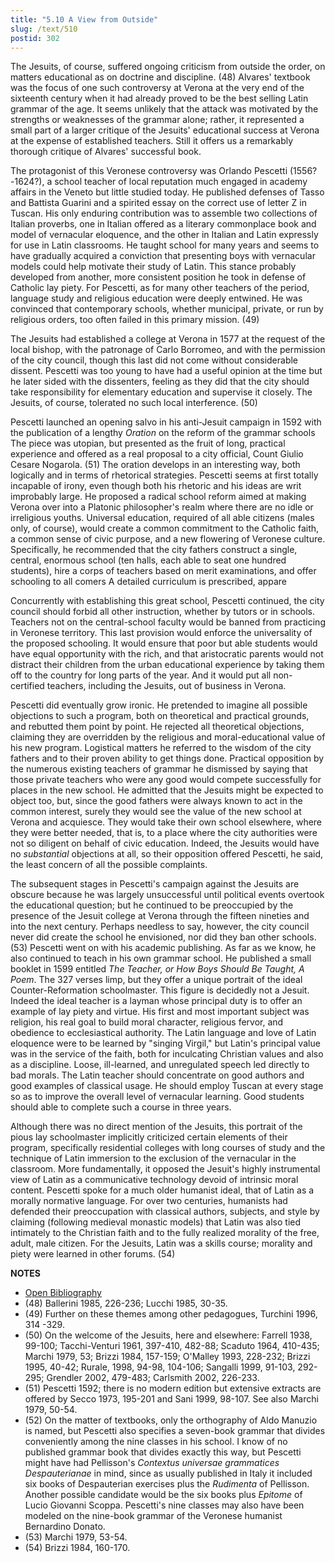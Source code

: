 ```yaml
---
title: "5.10 A View from Outside"
slug: /text/510
postid: 302
---
```

The Jesuits, of course, suffered ongoing criticism from outside the order, on matters educational as on doctrine and discipline. (48) Alvares' textbook was the focus of one such controversy at Verona at the very end of the sixteenth century when it had already proved to be the best selling Latin grammar of the age. It seems unlikely that the attack was motivated by the strengths or weaknesses of the grammar alone; rather, it represented a small part of a larger critique of the Jesuits' educational success at Verona at the expense of established teachers. Still it offers us a remarkably thorough critique of Alvares' successful book.

The protagonist of this Veronese controversy was Orlando Pescetti (1556?-1624?), a school teacher of local reputation much engaged in academy affairs in the Veneto but little studied today. He published defenses of Tasso and Battista Guarini and a spirited essay on the correct use of letter Z in Tuscan. His only enduring contribution was to assemble two collections of Italian proverbs, one in Italian offered as a literary commonplace book and model of vernacular eloquence, and the other in Italian and Latin expressly for use in Latin classrooms. He taught school for many years and seems to have gradually acquired a conviction that presenting boys with vernacular models could help motivate their study of Latin. This stance probably developed from another, more consistent position he took in defense of Catholic lay piety. For Pescetti, as for many other teachers of the period, language study and religious education were deeply entwined. He was convinced that contemporary schools, whether municipal, private, or run by religious orders, too often failed in this primary mission. (49)

The Jesuits had established a college at Verona in 1577 at the request of the local bishop, with the patronage of Carlo Borromeo, and with the permission of the city council, though this last did not come without considerable dissent. Pescetti was too young to have had a useful opinion at the time but he later sided with the dissenters, feeling as they did that the city should take responsibility for elementary education and supervise it closely. The Jesuits, of course, tolerated no such local interference. (50)

Pescetti launched an opening salvo in his anti-Jesuit campaign in 1592 with the publication of a lengthy *Oration* on the reform of the grammar schools The piece was utopian, but presented as the fruit of long, practical experience and offered as a real proposal to a city official, Count Giulio Cesare Nogarola. (51) The oration develops in an interesting way, both logically and in terms of rhetorical strategies. Pescetti seems at first totally incapable of irony, even though both his rhetoric and his ideas are writ improbably large. He proposed a radical school reform aimed at making Verona over into a Platonic philosopher's realm where there are no idle or irreligious youths. Universal education, required of all able citizens (males only, of course), would create a common commitment to the Catholic faith, a common sense of civic purpose, and a new flowering of Veronese culture. Specifically, he recommended that the city fathers construct a single, central, enormous school (ten halls, each able to seat one hundred students), hire a corps of teachers based on merit examinations, and offer schooling to all comers A detailed curriculum is prescribed, appare

Concurrently with establishing this great school, Pescetti continued, the city council should forbid all other instruction, whether by tutors or in schools. Teachers not on the central-school faculty would be banned from practicing in Veronese territory. This last provision would enforce the universality of the proposed schooling. It would ensure that poor but able students would have equal opportunity with the rich, and that aristocratic parents would not distract their children from the urban educational experience by taking them off to the country for long parts of the year. And it would put all non-certified teachers, including the Jesuits, out of business in Verona.

Pescetti did eventually grow ironic. He pretended to imagine all possible objections to such a program, both on theoretical and practical grounds, and rebutted them point by point. He rejected all theoretical objections, claiming they are overridden by the religious and moral-educational value of his new program. Logistical matters he referred to the wisdom of the city fathers and to their proven ability to get things done. Practical opposition by the numerous existing teachers of grammar he dismissed by saying that those private teachers who were any good would compete successfully for places in the new school. He admitted that the Jesuits might be expected to object too, but, since the good fathers were always known to act in the common interest, surely they would see the value of the new school at Verona and acquiesce. They would take their own school elsewhere, where they were better needed, that is, to a place where the city authorities were not so diligent on behalf of civic education. Indeed, the Jesuits would have no *substantial* objections at all, so their opposition offered Pescetti, he said, the least concern of all the possible complaints.

The subsequent stages in Pescetti's campaign against the Jesuits are obscure because he was largely unsuccessful until political events overtook the educational question; but he continued to be preoccupied by the presence of the Jesuit college at Verona through the fifteen nineties and into the next century. Perhaps needless to say, however, the city council never did create the school he envisioned, nor did they ban other schools. (53) Pescetti went on with his academic publishing. As far as we know, he also continued to teach in his own grammar school. He published a small booklet in 1599 entitled *The Teacher, or How Boys Should Be Taught, A Poem*. The 327 verses limp, but they offer a unique portrait of the ideal Counter-Reformation schoolmaster. This figure is decidedly not a Jesuit. Indeed the ideal teacher is a layman whose principal duty is to offer an example of lay piety and virtue. His first and most important subject was religion, his real goal to build moral character, religious fervor, and obedience to ecclesiastical authority. The Latin language and love of Latin eloquence were to be learned by "singing Virgil," but Latin's principal value was in the service of the faith, both for inculcating Christian values and also as a discipline. Loose, ill-learned, and unregulated speech led directly to bad morals. The Latin teacher should concentrate on good authors and good examples of classical usage. He should employ Tuscan at every stage so as to improve the overall level of vernacular learning. Good students should able to complete such a course in three years.

Although there was no direct mention of the Jesuits, this portrait of the pious lay schoolmaster implicitly criticized certain elements of their program, specifically residential colleges with long courses of study and the technique of Latin immersion to the exclusion of the vernacular in the classroom. More fundamentally, it opposed the Jesuit's highly instrumental view of Latin as a communicative technology devoid of intrinsic moral content. Pescetti spoke for a much older humanist ideal, that of Latin as a morally normative language. For over two centuries, humanists had defended their preoccupation with classical authors, subjects, and style by claiming (following medieval monastic models) that Latin was also tied intimately to the Christian faith and to the fully realized morality of the free, adult, male citizen. For the Jesuits, Latin was a skills course; morality and piety were learned in other forums. (54)

**NOTES**
* [Open Bibliography](/bibliography.pdf)
* (48) Ballerini 1985, 226-236; Lucchi 1985, 30-35.
* (49) Further on these themes among other pedagogues, Turchini 1996, 314 -329.
* (50) On the welcome of the Jesuits, here and elsewhere: Farrell 1938, 99-100; Tacchi-Venturi 1961, 397-410, 482-88; Scaduto 1964, 410-435; Marchi 1979, 53; Brizzi 1984, 157-159; O'Malley 1993, 228-232; Brizzi 1995, 40-42; Rurale, 1998, 94-98, 104-106; Sangalli 1999, 91-103, 292-295; Grendler 2002, 479-483; Carlsmith 2002, 226-233.
* (51) Pescetti 1592; there is no modern edition but extensive extracts are offered by Secco 1973, 195-201 and Sani 1999, 98-107. See also Marchi 1979, 50-54.
* (52) On the matter of textbooks, only the orthography of Aldo Manuzio is named, but Pescetti also specifies a seven-book grammar that divides conveniently among the nine classes in his school. I know of no published grammar book that divides exactly this way, but Pescetti might have had Pellisson's *Contextus universae grammatices Despauterianae* in mind, since as usually published in Italy it included six books of Despauterian exercises plus the *Rudimenta* of Pellisson. Another possible candidate would be the six books plus *Epitome* of Lucio Giovanni Scoppa. Pescetti's nine classes may also have been modeled on the nine-book grammar of the Veronese humanist Bernardino Donato.
* (53) Marchi 1979, 53-54.
* (54) Brizzi 1984, 160-170.
